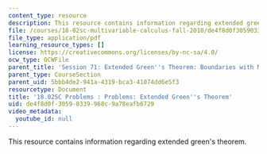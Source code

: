 ```yaml
---
content_type: resource
description: This resource contains information regarding extended green's theorem.
file: /courses/18-02sc-multivariable-calculus-fall-2010/de4f8d0f30590339968c9a78eafb6729_MIT18_02SC_pb_71_quest.pdf
file_type: application/pdf
learning_resource_types: []
license: https://creativecommons.org/licenses/by-nc-sa/4.0/
ocw_type: OCWFile
parent_title: 'Session 71: Extended Green''s Theorem: Boundaries with Multiple Pieces'
parent_type: CourseSection
parent_uid: 5bbb4de2-941a-4319-bca3-41074dd6e5f3
resourcetype: Document
title: '18.02SC Problems : Problems: Extended Green''s Theorem'
uid: de4f8d0f-3059-0339-968c-9a78eafb6729
video_metadata:
  youtube_id: null
---
```

This resource contains information regarding extended green's theorem.